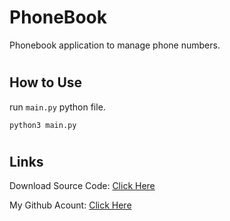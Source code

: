 # PhoneBook
Phonebook application to manage phone numbers.

#
## How to Use
run `main.py` python file.
```
python3 main.py
```


#
## Links

Download Source Code: [Click Here](https://github.com/dori-dev/phonebook/archive/refs/heads/main.zip)

My Github Acount: [Click Here](https://github.com/dori-dev/)

